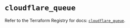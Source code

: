 # `cloudflare_queue`

Refer to the Terraform Registry for docs: [`cloudflare_queue`](https://registry.terraform.io/providers/cloudflare/cloudflare/5.2.0/docs/resources/queue).
